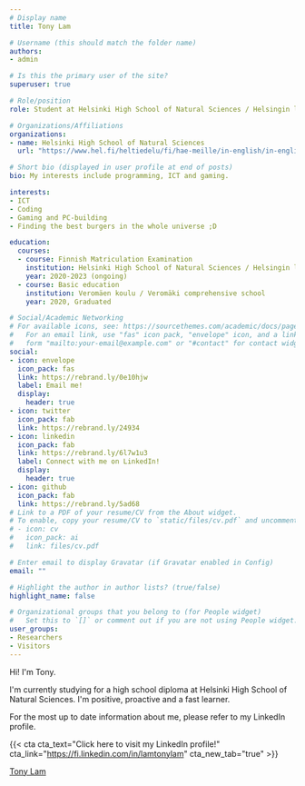 ```yaml
---
# Display name
title: Tony Lam

# Username (this should match the folder name)
authors:
- admin

# Is this the primary user of the site?
superuser: true

# Role/position
role: Student at Helsinki High School of Natural Sciences / Helsingin luonnontiedelukio

# Organizations/Affiliations
organizations:
- name: Helsinki High School of Natural Sciences
  url: "https://www.hel.fi/heltiedelu/fi/hae-meille/in-english/in-english"

# Short bio (displayed in user profile at end of posts)
bio: My interests include programming, ICT and gaming.

interests:
- ICT
- Coding
- Gaming and PC-building
- Finding the best burgers in the whole universe ;D

education:
  courses:
  - course: Finnish Matriculation Examination
    institution: Helsinki High School of Natural Sciences / Helsingin luonnontiedelukio
    year: 2020-2023 (ongoing)
  - course: Basic education
    institution: Veromäen koulu / Veromäki comprehensive school 
    year: 2020, Graduated

# Social/Academic Networking
# For available icons, see: https://sourcethemes.com/academic/docs/page-builder/#icons
#   For an email link, use "fas" icon pack, "envelope" icon, and a link in the
#   form "mailto:your-email@example.com" or "#contact" for contact widget.
social:
- icon: envelope
  icon_pack: fas
  link: https://rebrand.ly/0e10hjw 
  label: Email me!
  display:
    header: true
- icon: twitter
  icon_pack: fab
  link: https://rebrand.ly/24934
- icon: linkedin
  icon_pack: fab
  link: https://rebrand.ly/6l7w1u3
  label: Connect with me on LinkedIn!
  display:
    header: true
- icon: github
  icon_pack: fab
  link: https://rebrand.ly/5ad68
# Link to a PDF of your resume/CV from the About widget.
# To enable, copy your resume/CV to `static/files/cv.pdf` and uncomment the lines below.
# - icon: cv
#   icon_pack: ai
#   link: files/cv.pdf

# Enter email to display Gravatar (if Gravatar enabled in Config)
email: ""

# Highlight the author in author lists? (true/false)
highlight_name: false

# Organizational groups that you belong to (for People widget)
#   Set this to `[]` or comment out if you are not using People widget.
user_groups:
- Researchers
- Visitors
---
```


Hi! I'm Tony. 

I'm currently studying for a high school diploma at Helsinki High School of Natural Sciences.
I'm positive, proactive and a fast learner.

For the most up to date information about me, please refer to my LinkedIn profile.

{{< cta cta_text="Click here to visit my LinkedIn profile!" cta_link="https://fi.linkedin.com/in/lamtonylam" cta_new_tab="true" >}}

<div class="LI-profile-badge"  data-version="v1" data-size="large" data-locale="en_US" data-type="horizontal" data-theme="dark" data-vanity="lamtonylam"><a class="LI-simple-link" href='https://fi.linkedin.com/in/lamtonylam?trk=profile-badge'>Tony Lam</a></div>

<script type="text/javascript" src="https://platform.linkedin.com/badges/js/profile.js" async defer></script>